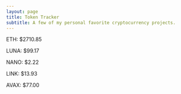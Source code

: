 ```yaml
---
layout: page
title: Token Tracker
subtitle: A few of my personal favorite cryptocurrency projects.
---
```


<!--BEGINCRYPTOINPUT-->
ETH: $2710.85

LUNA: $99.17

NANO: $2.22

LINK: $13.93

AVAX: $77.00

<!--ENDCRYPTOINPUT-->
